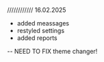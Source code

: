 ////////////
16.02.2025

- added meassages
- restyled settings
- added reports

-- NEED TO FIX theme changer!